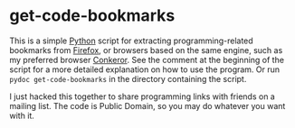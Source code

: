# get-code-bookmarks

This is a simple [Python](http://python.org) script for extracting
programming-related bookmarks from [Firefox](http://firefox.com/), or
browsers based on the same engine, such as my preferred browser
[Conkeror](http://conkeror.org/).  See the comment at the beginning of
the script for a more detailed explanation on how to use the program.
Or run `pydoc get-code-bookmarks` in the directory containing the
script.

I just hacked this together to share programming links with friends on
a mailing list.  The code is Public Domain, so you may do whatever you
want with it.
